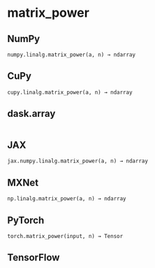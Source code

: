 # matrix_power

## NumPy

```
numpy.linalg.matrix_power(a, n) → ndarray
```

## CuPy

```
cupy.linalg.matrix_power(a, n) → ndarray
```

## dask.array

```

```

## JAX

```
jax.numpy.linalg.matrix_power(a, n) → ndarray
```

## MXNet

```
np.linalg.matrix_power(a, n) → ndarray
```

## PyTorch

```
torch.matrix_power(input, n) → Tensor
```

## TensorFlow

```

```
